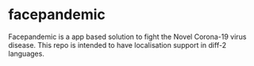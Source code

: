 # facepandemic
Facepandemic is a app based solution to fight the Novel Corona-19 virus disease. 
This repo is intended to have localisation support in diff-2 languages.

